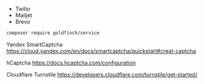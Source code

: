 - Twilio
- Mailjet
- Brevo

```bash
composer require goldfinch/service
```


Yandex SmartCaptcha
https://cloud.yandex.com/en/docs/smartcaptcha/quickstart#creat-captcha

hCaptcha
https://docs.hcaptcha.com/configuration

Cloudflare Turnstile
https://developers.cloudflare.com/turnstile/get-started/
